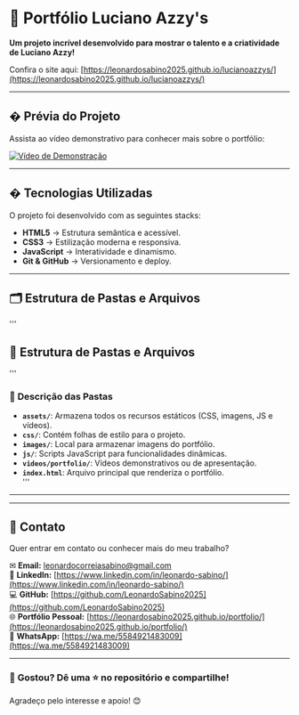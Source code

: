 # 📌 Portfólio Luciano Azzy's  

**Um projeto incrível desenvolvido para mostrar o talento e a criatividade de Luciano Azzy!**  

Confira o site aqui: [https://leonardosabino2025.github.io/lucianoazzys/](https://leonardosabino2025.github.io/lucianoazzys/)  

---

## � **Prévia do Projeto**  
Assista ao vídeo demonstrativo para conhecer mais sobre o portfólio:  

[![Vídeo de Demonstração](https://img.youtube.com/vi/APmbusA4Xd8/0.jpg)](https://youtu.be/APmbusA4Xd8)  

---

## � **Tecnologias Utilizadas**  
O projeto foi desenvolvido com as seguintes stacks:  

- **HTML5** → Estrutura semântica e acessível.  
- **CSS3** → Estilização moderna e responsiva.  
- **JavaScript** → Interatividade e dinamismo.  
- **Git & GitHub** → Versionamento e deploy.  

---

## 🗂 **Estrutura de Pastas e Arquivos**  
'''
## 📂 **Estrutura de Pastas e Arquivos**
'''
### 📌 **Descrição das Pastas**  
- **`assets/`**: Armazena todos os recursos estáticos (CSS, imagens, JS e vídeos).  
- **`css/`**: Contém folhas de estilo para o projeto.  
- **`images/`**: Local para armazenar imagens do portfólio.  
- **`js/`**: Scripts JavaScript para funcionalidades dinâmicas.  
- **`videos/portfolio/`**: Vídeos demonstrativos ou de apresentação.  
- **`index.html`**: Arquivo principal que renderiza o portfólio.  
'''

---

---

## 📩 **Contato**  
Quer entrar em contato ou conhecer mais do meu trabalho?  

✉ **Email:** [leonardocorreiasabino@gmail.com](mailto:leonardocorreiasabino@gmail.com)  
🔗 **LinkedIn:** [https://www.linkedin.com/in/leonardo-sabino/](https://www.linkedin.com/in/leonardo-sabino/)  
💻 **GitHub:** [https://github.com/LeonardoSabino2025](https://github.com/LeonardoSabino2025)  
🌐 **Portfólio Pessoal:** [https://leonardosabino2025.github.io/portfolio/](https://leonardosabino2025.github.io/portfolio/)  
📱 **WhatsApp:** [https://wa.me/5584921483009](https://wa.me/5584921483009)  

---

### 🚀 **Gostou? Dê uma ⭐ no repositório e compartilhe!**  
Agradeço pelo interesse e apoio! 😊 